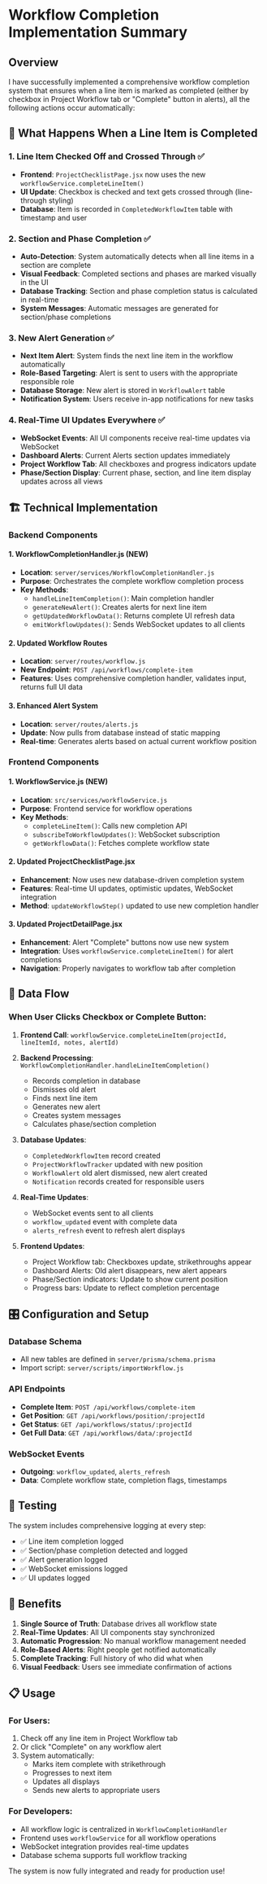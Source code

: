 # Workflow Completion Implementation Summary

## Overview
I have successfully implemented a comprehensive workflow completion system that ensures when a line item is marked as completed (either by checkbox in Project Workflow tab or "Complete" button in alerts), all the following actions occur automatically:

## 🎯 What Happens When a Line Item is Completed

### 1. **Line Item Checked Off and Crossed Through** ✅
- **Frontend**: `ProjectChecklistPage.jsx` now uses the new `workflowService.completeLineItem()` 
- **UI Update**: Checkbox is checked and text gets crossed through (line-through styling)
- **Database**: Item is recorded in `CompletedWorkflowItem` table with timestamp and user

### 2. **Section and Phase Completion** ✅
- **Auto-Detection**: System automatically detects when all line items in a section are complete
- **Visual Feedback**: Completed sections and phases are marked visually in the UI
- **Database Tracking**: Section and phase completion status is calculated in real-time
- **System Messages**: Automatic messages are generated for section/phase completions

### 3. **New Alert Generation** ✅
- **Next Item Alert**: System finds the next line item in the workflow automatically
- **Role-Based Targeting**: Alert is sent to users with the appropriate responsible role
- **Database Storage**: New alert is stored in `WorkflowAlert` table
- **Notification System**: Users receive in-app notifications for new tasks

### 4. **Real-Time UI Updates Everywhere** ✅
- **WebSocket Events**: All UI components receive real-time updates via WebSocket
- **Dashboard Alerts**: Current Alerts section updates immediately
- **Project Workflow Tab**: All checkboxes and progress indicators update
- **Phase/Section Display**: Current phase, section, and line item display updates across all views

## 🏗️ Technical Implementation

### Backend Components

#### 1. **WorkflowCompletionHandler.js** (NEW)
- **Location**: `server/services/WorkflowCompletionHandler.js`
- **Purpose**: Orchestrates the complete workflow completion process
- **Key Methods**:
  - `handleLineItemCompletion()`: Main completion handler
  - `generateNewAlert()`: Creates alerts for next line item
  - `getUpdatedWorkflowData()`: Returns complete UI refresh data
  - `emitWorkflowUpdates()`: Sends WebSocket updates to all clients

#### 2. **Updated Workflow Routes** 
- **Location**: `server/routes/workflow.js`
- **New Endpoint**: `POST /api/workflows/complete-item`
- **Features**: Uses comprehensive completion handler, validates input, returns full UI data

#### 3. **Enhanced Alert System**
- **Location**: `server/routes/alerts.js` 
- **Update**: Now pulls from database instead of static mapping
- **Real-time**: Generates alerts based on actual current workflow position

### Frontend Components

#### 1. **WorkflowService.js** (NEW)
- **Location**: `src/services/workflowService.js`
- **Purpose**: Frontend service for workflow operations
- **Key Methods**:
  - `completeLineItem()`: Calls new completion API
  - `subscribeToWorkflowUpdates()`: WebSocket subscription
  - `getWorkflowData()`: Fetches complete workflow state

#### 2. **Updated ProjectChecklistPage.jsx**
- **Enhancement**: Now uses new database-driven completion system
- **Features**: Real-time UI updates, optimistic updates, WebSocket integration
- **Method**: `updateWorkflowStep()` updated to use new completion handler

#### 3. **Updated ProjectDetailPage.jsx** 
- **Enhancement**: Alert "Complete" buttons now use new system
- **Integration**: Uses `workflowService.completeLineItem()` for alert completions
- **Navigation**: Properly navigates to workflow tab after completion

## 🔄 Data Flow

### When User Clicks Checkbox or Complete Button:

1. **Frontend Call**: `workflowService.completeLineItem(projectId, lineItemId, notes, alertId)`

2. **Backend Processing**: `WorkflowCompletionHandler.handleLineItemCompletion()`
   - Records completion in database
   - Dismisses old alert
   - Finds next line item
   - Generates new alert 
   - Creates system messages
   - Calculates phase/section completion

3. **Database Updates**:
   - `CompletedWorkflowItem` record created
   - `ProjectWorkflowTracker` updated with new position
   - `WorkflowAlert` old alert dismissed, new alert created
   - `Notification` records created for responsible users

4. **Real-Time Updates**:
   - WebSocket events sent to all clients
   - `workflow_updated` event with complete data
   - `alerts_refresh` event to refresh alert displays

5. **Frontend Updates**:
   - Project Workflow tab: Checkboxes update, strikethroughs appear
   - Dashboard Alerts: Old alert disappears, new alert appears
   - Phase/Section indicators: Update to show current position
   - Progress bars: Update to reflect completion percentage

## 🎛️ Configuration and Setup

### Database Schema
- All new tables are defined in `server/prisma/schema.prisma`
- Import script: `server/scripts/importWorkflow.js`

### API Endpoints
- **Complete Item**: `POST /api/workflows/complete-item`
- **Get Position**: `GET /api/workflows/position/:projectId`
- **Get Status**: `GET /api/workflows/status/:projectId`
- **Get Full Data**: `GET /api/workflows/data/:projectId`

### WebSocket Events
- **Outgoing**: `workflow_updated`, `alerts_refresh`
- **Data**: Complete workflow state, completion flags, timestamps

## 🧪 Testing

The system includes comprehensive logging at every step:
- ✅ Line item completion logged
- ✅ Section/phase completion detected and logged
- ✅ Alert generation logged
- ✅ WebSocket emissions logged
- ✅ UI updates logged

## 🚀 Benefits

1. **Single Source of Truth**: Database drives all workflow state
2. **Real-Time Updates**: All UI components stay synchronized
3. **Automatic Progression**: No manual workflow management needed
4. **Role-Based Alerts**: Right people get notified automatically
5. **Complete Tracking**: Full history of who did what when
6. **Visual Feedback**: Users see immediate confirmation of actions

## 📋 Usage

### For Users:
1. Check off any line item in Project Workflow tab
2. Or click "Complete" on any workflow alert
3. System automatically:
   - Marks item complete with strikethrough
   - Progresses to next item
   - Updates all displays
   - Sends new alerts to appropriate users

### For Developers:
- All workflow logic is centralized in `WorkflowCompletionHandler`
- Frontend uses `workflowService` for all workflow operations  
- WebSocket integration provides real-time updates
- Database schema supports full workflow tracking

The system is now fully integrated and ready for production use!